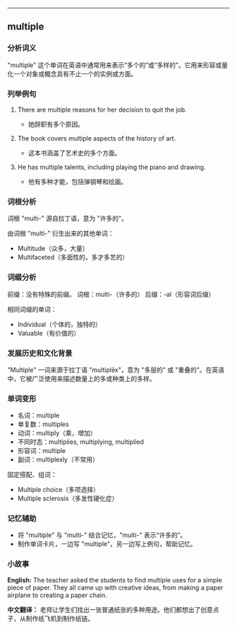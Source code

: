 
---------------
## multiple
### 分析词义
"multiple" 这个单词在英语中通常用来表示“多个的”或“多样的”。它用来形容或量化一个对象或概念具有不止一个的实例或方面。

### 列举例句
1. There are multiple reasons for her decision to quit the job.
   - 她辞职有多个原因。

2. The book covers multiple aspects of the history of art.
   - 这本书涵盖了艺术史的多个方面。

3. He has multiple talents, including playing the piano and drawing.
   - 他有多种才能，包括弹钢琴和绘画。

### 词根分析
词根 "multi-" 源自拉丁语，意为 "许多的"。

由词根 "multi-" 衍生出来的其他单词：
- Multitude（众多，大量）
- Multifaceted（多面性的，多才多艺的）

### 词缀分析
前缀：没有特殊的前缀。
词根：multi-（许多的）
后缀：-al（形容词后缀）

相同词缀的单词：
- Individual（个体的，独特的）
- Valuable（有价值的）

### 发展历史和文化背景
"Multiple" 一词来源于拉丁语 "multiplēx"，意为 "多层的" 或 "重叠的"。在英语中，它被广泛使用来描述数量上的多或种类上的多样。

### 单词变形
- 名词：multiple
- 单复数：multiples
- 动词：multiply（乘，增加）
- 不同时态：multiplies, multiplying, multiplied
- 形容词：multiple
- 副词：multiplexly（不常用）

固定搭配、组词：
- Multiple choice（多项选择）
- Multiple sclerosis（多发性硬化症）

### 记忆辅助
- 将 "multiple" 与 "multi-" 结合记忆，"multi-" 表示“许多的”。
- 制作单词卡片，一边写 "multiple"，另一边写上例句，帮助记忆。

### 小故事
**English:**
The teacher asked the students to find multiple uses for a simple piece of paper. They all came up with creative ideas, from making a paper airplane to creating a paper chain.

**中文翻译：**
老师让学生们找出一张普通纸张的多种用途。他们都想出了创意点子，从制作纸飞机到制作纸链。

